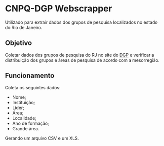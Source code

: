 # CNPQ-DGP Webscrapper

Utilizado para extrair dados dos grupos de pesquisa localizados no estado do Rio de Janeiro.


## Objetivo

Coletar dados dos grupos de pesquisa do RJ no site do [DGP](http://dgp.cnpq.br/dgp/faces/consulta/consulta_parametrizada.jsf) e verificar a distribuição dos grupos e áreas de pesquisa de acordo com a mesorregião.

## Funcionamento

Coleta os seguintes dados:

* Nome; 
* Instituição;
* Líder;
* Área;
* Localidade;
* Ano de formação;
* Grande área.

Gerando um arquivo CSV e um XLS.